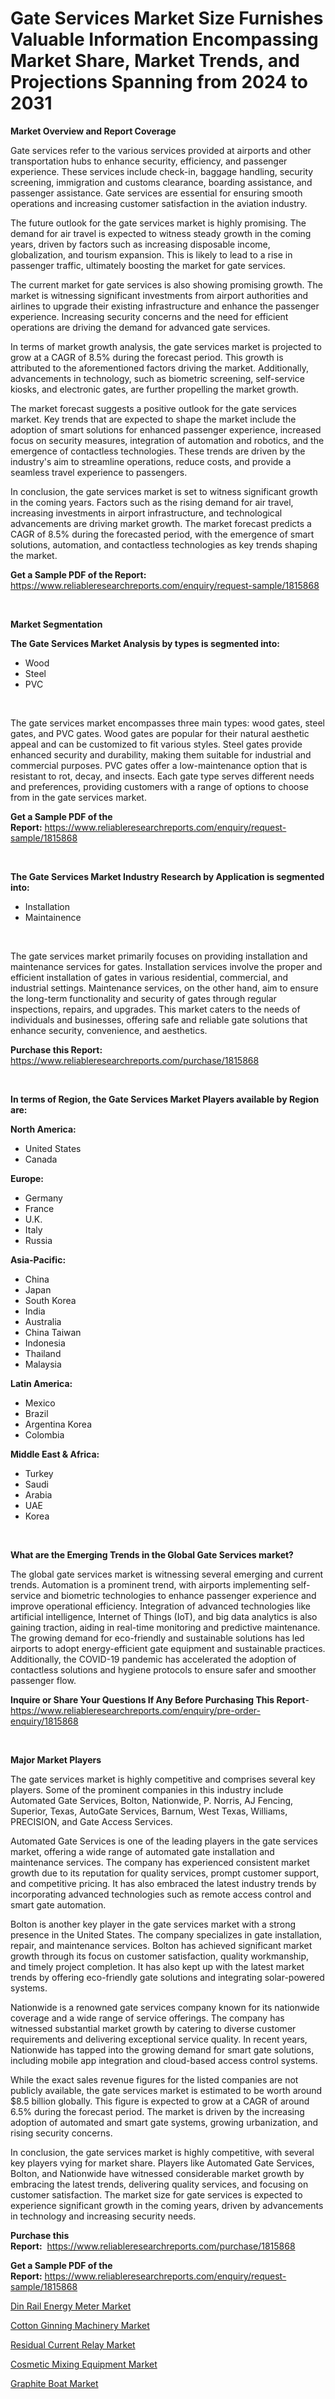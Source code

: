 <p><h1>Gate Services Market Size Furnishes Valuable Information Encompassing Market Share, Market Trends, and Projections Spanning from 2024 to 2031</h1></p><p><strong>Market Overview and Report Coverage</strong></p>
<p><p>Gate services refer to the various services provided at airports and other transportation hubs to enhance security, efficiency, and passenger experience. These services include check-in, baggage handling, security screening, immigration and customs clearance, boarding assistance, and passenger assistance. Gate services are essential for ensuring smooth operations and increasing customer satisfaction in the aviation industry.</p><p>The future outlook for the gate services market is highly promising. The demand for air travel is expected to witness steady growth in the coming years, driven by factors such as increasing disposable income, globalization, and tourism expansion. This is likely to lead to a rise in passenger traffic, ultimately boosting the market for gate services.</p><p>The current market for gate services is also showing promising growth. The market is witnessing significant investments from airport authorities and airlines to upgrade their existing infrastructure and enhance the passenger experience. Increasing security concerns and the need for efficient operations are driving the demand for advanced gate services.</p><p>In terms of market growth analysis, the gate services market is projected to grow at a CAGR of 8.5% during the forecast period. This growth is attributed to the aforementioned factors driving the market. Additionally, advancements in technology, such as biometric screening, self-service kiosks, and electronic gates, are further propelling the market growth.</p><p>The market forecast suggests a positive outlook for the gate services market. Key trends that are expected to shape the market include the adoption of smart solutions for enhanced passenger experience, increased focus on security measures, integration of automation and robotics, and the emergence of contactless technologies. These trends are driven by the industry's aim to streamline operations, reduce costs, and provide a seamless travel experience to passengers.</p><p>In conclusion, the gate services market is set to witness significant growth in the coming years. Factors such as the rising demand for air travel, increasing investments in airport infrastructure, and technological advancements are driving market growth. The market forecast predicts a CAGR of 8.5% during the forecasted period, with the emergence of smart solutions, automation, and contactless technologies as key trends shaping the market.</p></p>
<p><strong>Get a Sample PDF of the Report:</strong> <a href="https://www.reliableresearchreports.com/enquiry/request-sample/1815868">https://www.reliableresearchreports.com/enquiry/request-sample/1815868</a></p>
<p>&nbsp;</p>
<p><strong>Market Segmentation</strong></p>
<p><strong>The Gate Services Market Analysis by types is segmented into:</strong></p>
<p><ul><li>Wood</li><li>Steel</li><li>PVC</li></ul></p>
<p>&nbsp;</p>
<p><p>The gate services market encompasses three main types: wood gates, steel gates, and PVC gates. Wood gates are popular for their natural aesthetic appeal and can be customized to fit various styles. Steel gates provide enhanced security and durability, making them suitable for industrial and commercial purposes. PVC gates offer a low-maintenance option that is resistant to rot, decay, and insects. Each gate type serves different needs and preferences, providing customers with a range of options to choose from in the gate services market.</p></p>
<p><strong>Get a Sample PDF of the Report:</strong>&nbsp;<a href="https://www.reliableresearchreports.com/enquiry/request-sample/1815868">https://www.reliableresearchreports.com/enquiry/request-sample/1815868</a></p>
<p>&nbsp;</p>
<p><strong>The Gate Services Market Industry Research by Application is segmented into:</strong></p>
<p><ul><li>Installation</li><li>Maintainence</li></ul></p>
<p>&nbsp;</p>
<p><p>The gate services market primarily focuses on providing installation and maintenance services for gates. Installation services involve the proper and efficient installation of gates in various residential, commercial, and industrial settings. Maintenance services, on the other hand, aim to ensure the long-term functionality and security of gates through regular inspections, repairs, and upgrades. This market caters to the needs of individuals and businesses, offering safe and reliable gate solutions that enhance security, convenience, and aesthetics.</p></p>
<p><strong>Purchase this Report:</strong>&nbsp; <a href="https://www.reliableresearchreports.com/purchase/1815868">https://www.reliableresearchreports.com/purchase/1815868</a></p>
<p>&nbsp;</p>
<p><strong>In terms of Region, the Gate Services Market Players available by Region are:</strong></p>
<p>
    <p> <strong> North America: </strong>
        <ul>
            <li>United States</li>
            <li>Canada</li>
        </ul>
        </p> 
    <p> <strong> Europe: </strong>
        <ul>
            <li>Germany</li>
            <li>France</li>
            <li>U.K.</li>
            <li>Italy</li>
            <li>Russia</li>
        </ul>
        </p> 
    <p> <strong> Asia-Pacific: </strong>
        <ul>
            <li>China</li>
            <li>Japan</li>
            <li>South Korea</li>
            <li>India</li>
            <li>Australia</li>
            <li>China Taiwan</li>
            <li>Indonesia</li>
            <li>Thailand</li>
            <li>Malaysia</li>
        </ul>
        </p> 
    <p> <strong> Latin America: </strong>
        <ul>
            <li>Mexico</li>
            <li>Brazil</li>
            <li>Argentina Korea</li>
            <li>Colombia</li>
        </ul>
        </p> 
    <p> <strong> Middle East & Africa: </strong>
        <ul>
            <li>Turkey</li>
            <li>Saudi</li>
            <li>Arabia</li>
            <li>UAE</li>
            <li>Korea</li>
        </ul>
    </p>
    </p>
<p>&nbsp;</p>
<p><strong>What are the Emerging Trends in the Global Gate Services market?</strong></p>
<p><p>The global gate services market is witnessing several emerging and current trends. Automation is a prominent trend, with airports implementing self-service and biometric technologies to enhance passenger experience and improve operational efficiency. Integration of advanced technologies like artificial intelligence, Internet of Things (IoT), and big data analytics is also gaining traction, aiding in real-time monitoring and predictive maintenance. The growing demand for eco-friendly and sustainable solutions has led airports to adopt energy-efficient gate equipment and sustainable practices. Additionally, the COVID-19 pandemic has accelerated the adoption of contactless solutions and hygiene protocols to ensure safer and smoother passenger flow.</p></p>
<p><strong>Inquire or Share Your Questions If Any Before Purchasing This Report</strong>- <a href="https://www.reliableresearchreports.com/enquiry/pre-order-enquiry/1815868">https://www.reliableresearchreports.com/enquiry/pre-order-enquiry/1815868</a></p>
<p>&nbsp;</p>
<p><strong>Major Market Players</strong></p>
<p><p>The gate services market is highly competitive and comprises several key players. Some of the prominent companies in this industry include Automated Gate Services, Bolton, Nationwide, P. Norris, AJ Fencing, Superior, Texas, AutoGate Services, Barnum, West Texas, Williams, PRECISION, and Gate Access Services. </p><p>Automated Gate Services is one of the leading players in the gate services market, offering a wide range of automated gate installation and maintenance services. The company has experienced consistent market growth due to its reputation for quality services, prompt customer support, and competitive pricing. It has also embraced the latest industry trends by incorporating advanced technologies such as remote access control and smart gate automation.</p><p>Bolton is another key player in the gate services market with a strong presence in the United States. The company specializes in gate installation, repair, and maintenance services. Bolton has achieved significant market growth through its focus on customer satisfaction, quality workmanship, and timely project completion. It has also kept up with the latest market trends by offering eco-friendly gate solutions and integrating solar-powered systems.</p><p>Nationwide is a renowned gate services company known for its nationwide coverage and a wide range of service offerings. The company has witnessed substantial market growth by catering to diverse customer requirements and delivering exceptional service quality. In recent years, Nationwide has tapped into the growing demand for smart gate solutions, including mobile app integration and cloud-based access control systems.</p><p>While the exact sales revenue figures for the listed companies are not publicly available, the gate services market is estimated to be worth around $8.5 billion globally. This figure is expected to grow at a CAGR of around 6.5% during the forecast period. The market is driven by the increasing adoption of automated and smart gate systems, growing urbanization, and rising security concerns.</p><p>In conclusion, the gate services market is highly competitive, with several key players vying for market share. Players like Automated Gate Services, Bolton, and Nationwide have witnessed considerable market growth by embracing the latest trends, delivering quality services, and focusing on customer satisfaction. The market size for gate services is expected to experience significant growth in the coming years, driven by advancements in technology and increasing security needs.</p></p>
<p><strong>Purchase this Report:</strong>&nbsp;&nbsp;<a href="https://www.reliableresearchreports.com/purchase/1815868">https://www.reliableresearchreports.com/purchase/1815868</a></p>
<p></p>
<p><strong>Get a Sample PDF of the Report:</strong>&nbsp;<a href="https://www.reliableresearchreports.com/enquiry/request-sample/1815868">https://www.reliableresearchreports.com/enquiry/request-sample/1815868</a></p>
<p><p><a href="https://github.com/sougarounis/Market-Research-Report-List-1/blob/main/din-rail-energy-meter-market.md">Din Rail Energy Meter Market</a></p><p><a href="https://github.com/bracarafogo/Market-Research-Report-List-1/blob/main/cotton-ginning-machinery-market.md">Cotton Ginning Machinery Market</a></p><p><a href="https://github.com/mohamedbakry57/Market-Research-Report-List-1/blob/main/residual-current-relay-market.md">Residual Current Relay Market</a></p><p><a href="https://github.com/antony131rp/Market-Research-Report-List-1/blob/main/cosmetic-mixing-equipment-market.md">Cosmetic Mixing Equipment Market</a></p><p><a href="https://github.com/lababdou/Market-Research-Report-List-1/blob/main/graphite-boat-market.md">Graphite Boat Market</a></p></p>